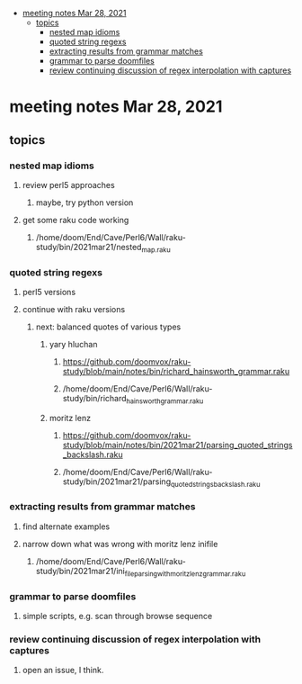 - [meeting notes Mar 28, 2021](#orgc77edf3)
  - [topics](#org0a0f6ec)
    - [nested map idioms](#orgc534ed2)
    - [quoted string regexs](#orgc46ac66)
    - [extracting results from grammar matches](#orge5f7079)
    - [grammar to parse doomfiles](#org238b2ed)
    - [review continuing discussion of regex interpolation with captures](#orgee9e22b)


<a id="orgc77edf3"></a>

# meeting notes Mar 28, 2021


<a id="org0a0f6ec"></a>

## topics


<a id="orgc534ed2"></a>

### nested map idioms

1.  review perl5 approaches

    1.  maybe, try python version

2.  get some raku code working

    1.  /home/doom/End/Cave/Perl6/Wall/raku-study/bin/2021mar21/nested<sub>map.raku</sub>


<a id="orgc46ac66"></a>

### quoted string regexs

1.  perl5 versions

2.  continue with raku versions

    1.  next: balanced quotes of various types
    
        1.  yary hluchan
        
            1.  <https://github.com/doomvox/raku-study/blob/main/notes/bin/richard_hainsworth_grammar.raku>
            
            2.  /home/doom/End/Cave/Perl6/Wall/raku-study/bin/richard<sub>hainsworth</sub><sub>grammar.raku</sub>
        
        2.  moritz lenz
        
            1.  <https://github.com/doomvox/raku-study/blob/main/notes/bin/2021mar21/parsing_quoted_strings_backslash.raku>
            
            2.  /home/doom/End/Cave/Perl6/Wall/raku-study/bin/2021mar21/parsing<sub>quoted</sub><sub>strings</sub><sub>backslash.raku</sub>


<a id="orge5f7079"></a>

### extracting results from grammar matches

1.  find alternate examples

2.  narrow down what was wrong with moritz lenz inifile

    1.  /home/doom/End/Cave/Perl6/Wall/raku-study/bin/2021mar21/ini<sub>file</sub><sub>parsing</sub><sub>with</sub><sub>moritz</sub><sub>lenz</sub><sub>grammar.raku</sub>


<a id="org238b2ed"></a>

### grammar to parse doomfiles

1.  simple scripts, e.g. scan through browse sequence


<a id="orgee9e22b"></a>

### review continuing discussion of regex interpolation with captures

1.  open an issue, I think.
